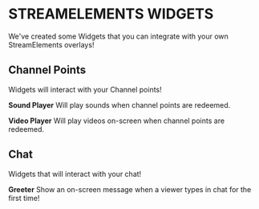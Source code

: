# STREAMELEMENTS WIDGETS
We've created some Widgets that you can integrate with your own StreamElements overlays!

## Channel Points
Widgets will interact with your Channel points!

**Sound Player**
Will play sounds when channel points are redeemed.

**Video Player**
Will play videos on-screen when channel points are redeemed.

## Chat
Widgets that will interact with your chat!

**Greeter**
Show an on-screen message when a viewer types in chat for the first time!
